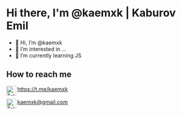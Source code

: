 # Hi there, I'm @kaemxk | Kaburov Emil

- 👋 Hi, I’m @kaemxk
- 👀 I’m interested in ...
- 🌱 I’m currently learning JS
## How to reach me 
<img align="left" alt="Telegram" width="26px" height="26px" src="https://cdn-icons-png.flaticon.com/512/2111/2111646.png" /> https://t.me/kaemxk
<br><br>
<img align="left" alt="Telegram" width="26px" height="26px" src="https://cdn-icons-png.flaticon.com/512/732/732200.png" /> kaemxk@gmail.com


<!---
- 👋 Hi, I’m @kaemxk
- 👀 I’m interested in ...
- 🌱 I’m currently learning ...
- 💞️ I’m looking to collaborate on ...
- 📫 How to reach me ...
--->
